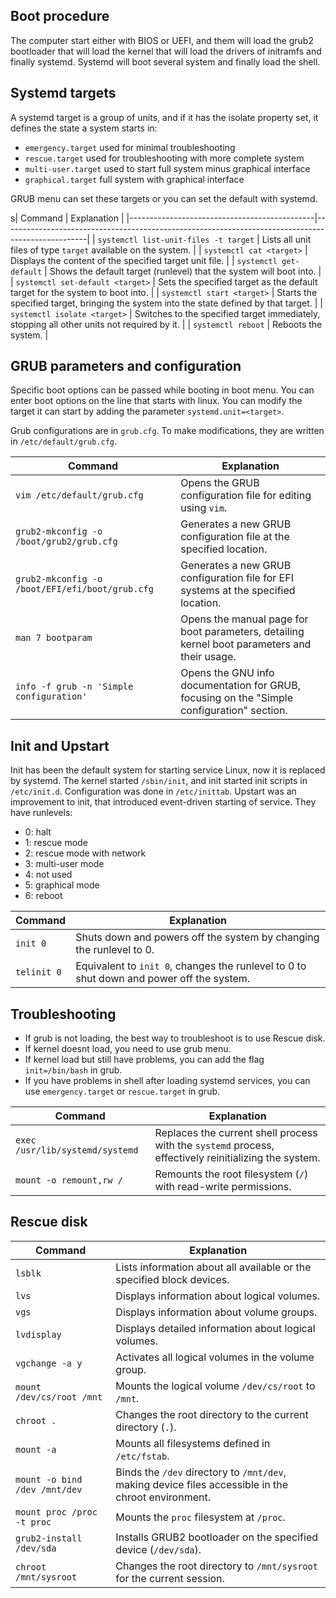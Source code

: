 ## Boot procedure

The computer start either with BIOS or UEFI, and them will load the grub2 bootloader that will load the kernel that will load the drivers of initramfs and finally systemd. Systemd will boot several system and finally load the shell.

## Systemd targets

A systemd target is a group of units, and if it has the isolate property set, it defines the state a system starts in:
 * `emergency.target` used for minimal troubleshooting
 * `rescue.target` used for troubleshooting with more complete system
 * `multi-user.target` used to start full system minus graphical interface
 * `graphical.target` full system with graphical interface

GRUB menu can set these targets or you can set the default with systemd.

s| Command                                      | Explanation                                                                                       |
|----------------------------------------------|---------------------------------------------------------------------------------------------------|
| `systemctl list-unit-files -t target`        | Lists all unit files of type `target` available on the system.                                    |
| `systemctl cat <target>`                     | Displays the content of the specified target unit file.                                           |
| `systemctl get-default`                      | Shows the default target (runlevel) that the system will boot into.                               |
| `systemctl set-default <target>`             | Sets the specified target as the default target for the system to boot into.                      |
| `systemctl start <target>`                   | Starts the specified target, bringing the system into the state defined by that target.           |
| `systemctl isolate <target>`                 | Switches to the specified target immediately, stopping all other units not required by it.        |
| `systemctl reboot`                           | Reboots the system.                                                                               |

## GRUB parameters and configuration

Specific boot options can be passed while booting in boot menu. You can enter boot options on the line that starts with linux. You can modify the target it can start by adding the parameter `systemd.unit=<target>`.

Grub configurations are in `grub.cfg`. To make modifications, they are written in `/etc/default/grub.cfg`.

| Command                                        | Explanation                                                                                       |
|------------------------------------------------|---------------------------------------------------------------------------------------------------|
| `vim /etc/default/grub.cfg`                    | Opens the GRUB configuration file for editing using `vim`.                                        |
| `grub2-mkconfig -o /boot/grub2/grub.cfg`       | Generates a new GRUB configuration file at the specified location.                                |
| `grub2-mkconfig -o /boot/EFI/efi/boot/grub.cfg`| Generates a new GRUB configuration file for EFI systems at the specified location.                |
| `man 7 bootparam`                              | Opens the manual page for boot parameters, detailing kernel boot parameters and their usage.      |
| `info -f grub -n 'Simple configuration'`              | Opens the GNU info documentation for GRUB, focusing on the "Simple configuration" section.        |

## Init and Upstart

Init has been the default system for starting service Linux, now it is replaced by systemd. The kernel started `/sbin/init`, and init started init scripts in `/etc/init.d`. Configuration was done in `/etc/inittab`. Upstart was an improvement to init, that introduced event-driven starting of service. They have runlevels:
 * 0: halt
 * 1: rescue mode
 * 2: rescue mode with network
 * 3: multi-user mode
 * 4: not used
 * 5: graphical mode
 * 6: reboot

| Command    | Explanation                                                                                       |
|------------|---------------------------------------------------------------------------------------------------|
| `init 0`   | Shuts down and powers off the system by changing the runlevel to 0.                               |
| `telinit 0`| Equivalent to `init 0`, changes the runlevel to 0 to shut down and power off the system.          |

## Troubleshooting

 * If grub is not loading, the best way to troubleshoot is to use Rescue disk.
 * If kernel doesnt load, you need to use grub menu.
 * If kernel load but still have problems, you can add the flag `init=/bin/bash` in grub.
 * If you have problems in shell after loading systemd services, you can use `emergency.target` or `rescue.target` in grub.

| Command                         | Explanation                                                                                       |
|---------------------------------|---------------------------------------------------------------------------------------------------|
| `exec /usr/lib/systemd/systemd` | Replaces the current shell process with the `systemd` process, effectively reinitializing the system.|
| `mount -o remount,rw /`         | Remounts the root filesystem (`/`) with read-write permissions.                                   |

## Rescue disk

| Command                           | Explanation                                                                                       |
|-----------------------------------|---------------------------------------------------------------------------------------------------|
| `lsblk`                           | Lists information about all available or the specified block devices.                             |
| `lvs`                             | Displays information about logical volumes.                                                       |
| `vgs`                             | Displays information about volume groups.                                                         |
| `lvdisplay`                      | Displays detailed information about logical volumes.                                              |
| `vgchange -a y`                   | Activates all logical volumes in the volume group.                                                |
| `mount /dev/cs/root /mnt`         | Mounts the logical volume `/dev/cs/root` to `/mnt`.                                               |
| `chroot .`                        | Changes the root directory to the current directory (`.`).                                         |
| `mount -a`                        | Mounts all filesystems defined in `/etc/fstab`.                                                   |
| `mount -o bind /dev /mnt/dev`     | Binds the `/dev` directory to `/mnt/dev`, making device files accessible in the chroot environment.|
| `mount proc /proc -t proc`        | Mounts the `proc` filesystem at `/proc`.                                                          |
| `grub2-install /dev/sda`          | Installs GRUB2 bootloader on the specified device (`/dev/sda`).                                   |
| `chroot /mnt/sysroot`             | Changes the root directory to `/mnt/sysroot` for the current session.                             |
